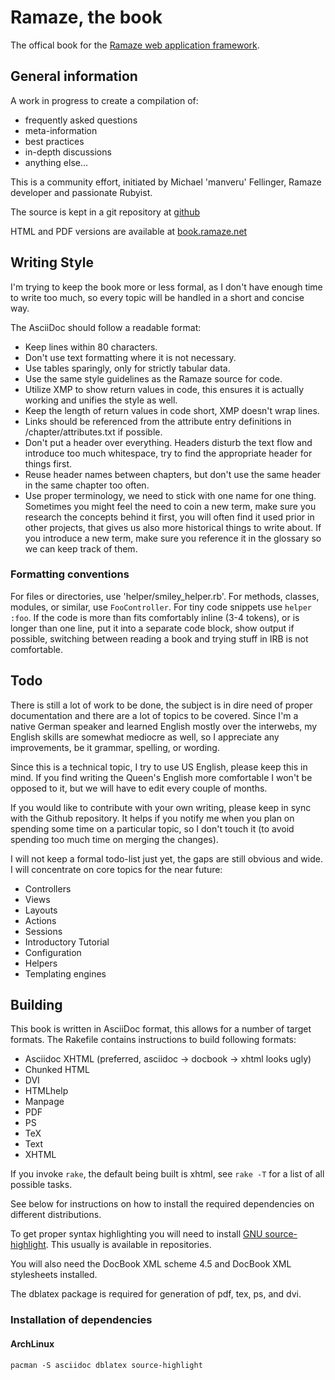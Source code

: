 # Ramaze, the book

The offical book for the [Ramaze web application framework](http://ramaze.net).

## General information

A work in progress to create a compilation of:

* frequently asked questions
* meta-information
* best practices
* in-depth discussions
* anything else...

This is a community effort, initiated by Michael 'manveru' Fellinger, Ramaze
developer and passionate Rubyist.

The source is kept in a git repository at
[github](http://github.com/manveru/ramaze-book)

HTML and PDF versions are available at
[book.ramaze.net](http://book.ramaze.net)

## Writing Style

I'm trying to keep the book more or less formal, as I don't have enough time to
write too much, so every topic will be handled in a short and concise way.

The AsciiDoc should follow a readable format:

* Keep lines within 80 characters.
* Don't use text formatting where it is not necessary.
* Use tables sparingly, only for strictly tabular data.
* Use the same style guidelines as the Ramaze source for code.
* Utilize XMP to show return values in code, this ensures it is actually
  working and unifies the style as well.
* Keep the length of return values in code short, XMP doesn't wrap lines.
* Links should be referenced from the attribute entry definitions in
  /chapter/attributes.txt if possible.
* Don't put a header over everything.
  Headers disturb the text flow and introduce too much whitespace, try to find
  the appropriate header for things first.
* Reuse header names between chapters, but don't use the same header in the same
  chapter too often.
* Use proper terminology, we need to stick with one name for one thing.
  Sometimes you might feel the need to coin a new term, make sure you research
  the concepts behind it first, you will often find it used prior in other
  projects, that gives us also more historical things to write about.
  If you introduce a new term, make sure you reference it in the glossary so we
  can keep track of them.

### Formatting conventions

For files or directories, use 'helper/smiley_helper.rb'.
For methods, classes, modules, or similar, use `FooController`.
For tiny code snippets use `helper :foo`.
If the code is more than fits comfortably inline (3-4 tokens), or is longer than
one line, put it into a separate code block, show output if possible, switching
between reading a book and trying stuff in IRB is not comfortable.

## Todo

There is still a lot of work to be done, the subject is in dire need of proper
documentation and there are a lot of topics to be covered.
Since I'm a native German speaker and learned English mostly over the interwebs,
my English skills are somewhat mediocre as well, so I appreciate any
improvements, be it grammar, spelling, or wording.

Since this is a technical topic, I try to use US English, please keep this in
mind. If you find writing the Queen's English more comfortable I won't be
opposed to it, but we will have to edit every couple of months.

If you would like to contribute with your own writing, please keep in sync with
the Github repository.
It helps if you notify me when you plan on spending some time on a particular
topic, so I don't touch it (to avoid spending too much time on merging the
changes).

I will not keep a formal todo-list just yet, the gaps are still obvious and
wide.
I will concentrate on core topics for the near future:

* Controllers
* Views
* Layouts
* Actions
* Sessions
* Introductory Tutorial
* Configuration
* Helpers
* Templating engines


## Building

This book is written in AsciiDoc format, this allows for a number of target
formats.
The Rakefile contains instructions to build following formats:

* Asciidoc XHTML (preferred, asciidoc -> docbook -> xhtml looks ugly)
* Chunked HTML
* DVI
* HTMLhelp
* Manpage
* PDF
* PS
* TeX
* Text
* XHTML

If you invoke `rake`, the default being built is xhtml, see `rake -T` for a
list of all possible tasks.

See below for instructions on how to install the required dependencies on
different distributions.

To get proper syntax highlighting you will need to install
[GNU source-highlight](http://www.gnu.org/software/src-highlite/).
This usually is available in repositories.

You will also need the DocBook XML scheme 4.5 and DocBook XML stylesheets
installed.

The dblatex package is required for generation of pdf, tex, ps, and dvi.

### Installation of dependencies
#### ArchLinux

    pacman -S asciidoc dblatex source-highlight
